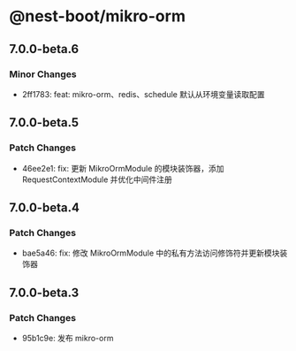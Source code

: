 # @nest-boot/mikro-orm

## 7.0.0-beta.6

### Minor Changes

- 2ff1783: feat: mikro-orm、redis、schedule 默认从环境变量读取配置

## 7.0.0-beta.5

### Patch Changes

- 46ee2e1: fix: 更新 MikroOrmModule 的模块装饰器，添加 RequestContextModule 并优化中间件注册

## 7.0.0-beta.4

### Patch Changes

- bae5a46: fix: 修改 MikroOrmModule 中的私有方法访问修饰符并更新模块装饰器

## 7.0.0-beta.3

### Patch Changes

- 95b1c9e: 发布 mikro-orm
